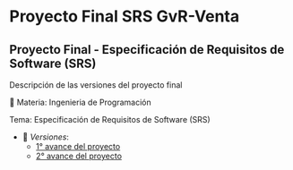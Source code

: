 # Proyecto Final SRS GvR-Venta
## Proyecto Final - Especificación de Requisitos de Software (SRS)

Descripción de las versiones del proyecto final

:paperclip: Materia: Ingenieria de Programación

Tema: Especificación de Requisitos de Software (SRS)
- :file_folder: _Versiones_:
	+ [1° avance del proyecto](https://github.com/GvRigo/Proyecto_Final_SRS_GvR-Venta/blob/e858bbc7bb084ae13bdefb3d3e97d02c98e9949e/Especificacion_de_requisitos_de_Software_(GvR-Venta).pdf)
	+ [2° avance del proyecto](https://github.com/GvRigo/Proyecto_Final_SRS_GvR-Venta/blob/10137b82f100d560ef62a09828d6a77ae38674ef/Especificacion_de_requisitos_de_Software_(GvR-Venta).pdf)
